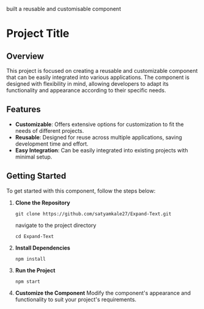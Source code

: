 built a reusable and customisable component

# Project Title

## Overview

This project is focused on creating a reusable and customizable component that can be easily integrated into various applications. The component is designed with flexibility in mind, allowing developers to adapt its functionality and appearance according to their specific needs.

## Features

- **Customizable**: Offers extensive options for customization to fit the needs of different projects.
- **Reusable**: Designed for reuse across multiple applications, saving development time and effort.
- **Easy Integration**: Can be easily integrated into existing projects with minimal setup.

## Getting Started

To get started with this component, follow the steps below:

1. **Clone the Repository**

   ```
   git clone https://github.com/satyamkale27/Expand-Text.git

   ```

   navigate to the project directory

   ```
   cd Expand-Text

   ```

2. **Install Dependencies**
   ```
   npm install
   ```
3. **Run the Project**
   ```
   npm start
   ```
4. **Customize the Component**
   Modify the component's appearance and functionality to suit your project's requirements.
